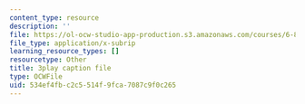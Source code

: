 ```yaml
---
content_type: resource
description: ''
file: https://ol-ocw-studio-app-production.s3.amazonaws.com/courses/6-832-underactuated-robotics-spring-2009/534ef4fbc2c5514f9fca7087c9f0c265_7LLUz7A1--Q.vtt
file_type: application/x-subrip
learning_resource_types: []
resourcetype: Other
title: 3play caption file
type: OCWFile
uid: 534ef4fb-c2c5-514f-9fca-7087c9f0c265
---
```

